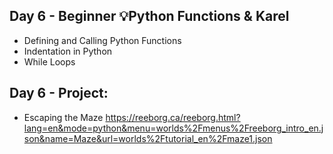 ## Day 6 - Beginner 💡Python Functions & Karel
- Defining and Calling Python Functions
- Indentation in Python
- While Loops
## Day 6 - Project:
- Escaping the Maze
https://reeborg.ca/reeborg.html?lang=en&mode=python&menu=worlds%2Fmenus%2Freeborg_intro_en.json&name=Maze&url=worlds%2Ftutorial_en%2Fmaze1.json
